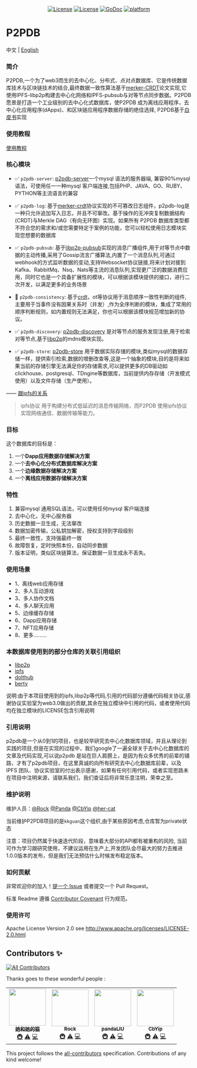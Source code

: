 
<!-- [![standard-readme compliant](https://img.shields.io/badge/readme%20style-standard-brightgreen.svg?style=flat-square)](https://github.com/RichardLitt/standard-readme) -->
<p align="center">
  <a href="https://opensource.org/licenses/Apache-2.0">
        <img src="https://img.shields.io/badge/License-Apache%202.0-blue.svg"
            alt="License"></a>
    <a href="https://github.com/RichardLitt/standard-readme">
        <img src="https://img.shields.io/badge/readme%20style-standard-brightgreen.svg?style=flat-square"
            alt="License"></a>
    <a href="https://godoc.org/github.com/Rock-liyi/p2pdb">
        <img src="https://img.shields.io/badge/godoc-reference-blue.svg"
            alt="GoDoc"></a>
                <a href="https://godoc.org/github.com/Rock-liyi/p2pdb">
        <img src="https://img.shields.io/badge/platform-Win32%20|%20GNU/Linux%20|%20macOS%20|%20FreeBSD%20-gold"
            alt="platform"></a>
</p>

# P2PDB


中文 | [English](./README.md)


### 简介
P2PDB,一个为了web3而生的去中心化、分布式、点对点数据库、它是传统数据库技术与区块链技术的结合,最终数据一致性算法基于[merker-CRDT](https://research.protocol.ai/blog/2019/a-new-lab-for-resilient-networks-research/PL-TechRep-merkleCRDT-v0.1-Dec30.pdf)论文实现,它使用IPFS-libp2p构建去中心化网络和IPFS-pubsub与对等节点同步数据。P2PDB愿景是打造一个工业级别的去中心化式数据库，使P2PDB 成为离线应用程序，去中心化应用程序(dApps)、和区块链应用程序数据存储的绝佳选择, P2PDB基于[白皮书](docs/zh-cn/whitebook.md)实现


### 使用教程
[使用教程](https://rock-liyi.github.io/p2pdb/#/zh-cn/)


### 核心模块

- :white_check_mark: `p2pdb-server`: [p2pdb-server](https://github.com/Rock-liyi/p2pdb-server)一个mysql 语法的服务器端, 兼容90%mysql 语法，可使用任一一种mysql 客户端连接,包括PHP、JAVA、GO、RUBY、PYTHON等主流语言的兼容 

- :white_check_mark: `p2pdb-log`: 基于[merker-crdt](https://research.protocol.ai/blog/2019/a-new-lab-for-resilient-networks-research/PL-TechRep-merkleCRDT-v0.1-Dec30.pdf)协议实现的不可篡改日志组件，p2pdb-log是一种只允许追加写入日志，并且不可窜改。基于操作的无冲突复制数据结构 (CRDT)与Merkle DAG（有向无环图）实现。如果所有 P2PDB 数据库类型都不符合您的需求和/或您需要特定于案例的功能，您可以轻松使用日志模块实现您想要的数据库

- :white_check_mark:  `p2pdb-pubsub`: 基于[libp2p-pubsub](github.com/libp2p/go-libp2p-pubsub)实现的消息广播组件,用于对等节点中数据的主动传播,采用了Gossip流言广播算法,内置了一个消息队列,可通过webhook的方式监听数据的变动,支持Websocket协议链接,将来计划对接到Kafka、RabbitMq、Nsq、Nats等主流的消息队列,实现更广泛的数据消费应用，同时它也是一个具备扩展性的模块，可以根据该模块提供的接口，进行二次开发，以满足更多的业务场景


- :black_square_button:  `p2pdb-consistency`: 基于[crdt](https://github.com/Rock-liyi/p2pdb/blob/main/doc/zh-cn/CRDT%E5%8D%8F%E8%AE%AE.md)，ot等协议用于消息顺序一致性判断的组件,主要用于当事件没有因果关系时（并发）,作为全序判断的模块，集成了常用的顺序判断规则，如内置规则无法满足，你也可以根据该模块规范增加新的协议。


- :white_check_mark:  `p2pdb-discovery`: [p2pdb-discovery](https://github.com/Rock-liyi/p2pdb-discovery) 是对等节点的服务发现注册,用于检索对等节点,基于[libp2p](https://github.com/libp2p/go-libp2p)的mdns模块实现。


- :white_check_mark:  `p2pdb-store`: [p2pdb-store](https://github.com/Rock-liyi/p2pdb-store) 用于数据实际存储的模块,类似mysql的数据存储一样，提供索引检索,数据的增删改查等,这是一个抽象的模块,目的是将来如果当前的存储引擎无法满足你的存储需求,可以提供更多的DB驱动如clickhouse、postgresql、TDngine等数据库，当前提供内存存储（开发模式使用）以及文件存储（生产使用）。


<!-- - :black_square_button:  `p2pdb-cdc`: 基于数据库事务日志Change Data Capture(CDC)技术，作为一种更为优雅和先进的实时数据同步方案，广泛用于增量数据集成中，用于进一步扩展消息的使用方式,内置了一个消息队列,可通过webhook的方式监听数据的变动,支持Websocket协议链接,将来计划对接到Kafka、RabbitMq、Nsq、Nats等主流的消息队列,实现更广泛的数据消费应用，同时它也是一个具备扩展性的模块，可以根据该模块提供的接口，进行二次开发，以满足更多的业务场景。 -->


—— [跟ipfs的关系](https://www.ipfs.io/)    

> ipfs协议 用于构建分布式低延迟的消息传输网络，而P2PDB 使用ipfs协议实现网络通信、数据传输等能力。



### 目标
 这个数据库的目标是：

1. 一个**Dapp应用数据存储解决方案**
2. 一个**去中心化分布式数据库解决方案**
3. 一个**边缘数据存储解决方案**
4. 一个**离线应用数据存储解决方案**


### 特性

1. 兼容mysql 通用SQL语法，可以使用任何mysql 客户端连接
2. 去中心化，无中心服务器
3. 历史数据一旦生成，无法窜改
4. 数据加密传输，公私钥加解密，授权支持到字段级别
5. 最终一致性，支持强最终一致
6. 故障恢复，定时快照本份，自动同步数据
7. 版本证明，类似区块链算法，保证数据一旦生成永不丢失。


### 使用场景
* 1、离线web应用存储
* 2、多人互动游戏
* 3、多人协作文档
* 4、多人聊天应用
* 5、边缘缓存存储
* 6、Dapp应用存储
* 7、NFT应用存储
* 8、更多.........







### 本数据库使用到的部分仓库的关联引用组织

- [libp2p](https://github.com/libp2p) 
- [ipfs](https://github.com/ipfs)
- [dolthub](https://github.com/dolthub)
- [berty](https://github.com/berty/go-ipfs-log)

说明:由于本项目使用到的ipfs,libp2p等代码,引用的代码部分遵循代码相关协议,感谢协议实验室为web3.0做出的贡献,其余在独立模块中引用的代码，或者使用代码均在独立模块的LICENSE包含引用说明


### 引用说明
p2pdb是一个从0到1的项目，也是较早研究去中心化数据库领域，并且从理论到实践的项目,但是在实现的过程中，我们google了一遍全球关于去中心化数据库的文章及代码实现,可以说p2pdb 是站在巨人肩膀上，是因为有众多优秀的前辈的铺路，才有了p2pdb项目，在这里真诚的向所有研究去中心化数据库前辈，以及IPFS 团队、协议实验室的付出表示感谢，如果有任何引用代码，或者实现思路未在项目中注明来源，请联系我们，我们查证后将非常乐意注明，荣幸之至。


### 维护说明

维护人员：[@Rock](https://github.com/Rock-liyi) [@Panda](https://github.com/PandaLIU-1111) [@CbYip](https://github.com/CbYip)  [@her-cat](https://github.com/her-cat)

当前维护P2PDB项目的是`kkguan`这个组织,由于某些原因考虑,仓库暂为private状态

注意：项目仍然属于快速迭代阶段，意味着大部分的API都有被重构的风险, 当前可作为学习跟研究使用，不建议运用在生产上,开发团队会尽最大的努力去推进1.0.0版本的发布，但是我们无法预估什么时候发布稳定版本。

### 如何贡献

非常欢迎你的加入！[提一个 Issue](https://github.com/Rock-liyi/p2pdb/issues) 或者提交一个 Pull Request。

标准 Readme 遵循 [Contributor Covenant](http://contributor-covenant.org/version/1/3/0/) 行为规范。


<!-- 感谢以下参与项目的人： ### 贡献者
<a href="graphs/contributors"><img src="https://opencollective.com/standard-readme/contributors.svg?width=890&button=false" /></a> -->


### 使用许可

Apache License Version 2.0 see http://www.apache.org/licenses/LICENSE-2.0.html


## Contributors ✨
<!-- ALL-CONTRIBUTORS-BADGE:START - Do not remove or modify this section -->
[![All Contributors](https://img.shields.io/badge/all_contributors-2-orange.svg?style=flat-square)](#contributors-)
<!-- ALL-CONTRIBUTORS-BADGE:END -->

Thanks goes to these wonderful people :

<!-- ALL-CONTRIBUTORS-LIST:START - Do not remove or modify this section -->
<!-- prettier-ignore-start -->
<!-- markdownlint-disable -->
<table>
  <tr>
    <td align="center"><a href="https://github.com/her-cat"><img src="https://avatars.githubusercontent.com/u/18332628?v=4?s=100" width="100px;" alt=""/><br /><sub><b>她和她的猫</b></sub></a><br /><a href="#infra-her-cat" title="Infrastructure (Hosting, Build-Tools, etc)">🚇</a> <a href="https://github.com/Rock-liyi/p2pdb/commits?author=her-cat" title="Tests">⚠️</a> <a href="https://github.com/Rock-liyi/p2pdb/commits?author=her-cat" title="Code">💻</a></td>
    <td align="center"><a href="https://github.com/Rock-liyi"><img src="https://avatars.githubusercontent.com/u/35133768?v=4?s=100" width="100px;" alt=""/><br /><sub><b>Rock</b></sub></a><br /><a href="#infra-Rock-liyi" title="Infrastructure (Hosting, Build-Tools, etc)">🚇</a> <a href="https://github.com/Rock-liyi/p2pdb/commits?author=Rock-liyi" title="Tests">⚠️</a> <a href="https://github.com/Rock-liyi/p2pdb/commits?author=Rock-liyi" title="Code">💻</a></td>
    <td align="center"><a href="https://github.com/PandaLIU-1111"><img src="https://avatars.githubusercontent.com/u/26201936?v=4?s=100" width="100px;" alt=""/><br /><sub><b>pandaLIU</b></sub></a><br /><a href="#infra-PandaLIU-1111" title="Infrastructure (Hosting, Build-Tools, etc)">🚇</a> <a href="https://github.com/Rock-liyi/p2pdb/commits?author=PandaLIU-1111" title="Tests">⚠️</a> <a href="https://github.com/Rock-liyi/p2pdb/commits?author=PandaLIU-1111" title="Code">💻</a></td>
    <td align="center"><a href="https://github.com/CbYip"><img src="https://avatars.githubusercontent.com/u/31086265?v=4?s=100" width="100px;" alt=""/><br /><sub><b>CbYip</b></sub></a><br /><a href="#infra-CbYip" title="Infrastructure (Hosting, Build-Tools, etc)">🚇</a> <a href="https://github.com/Rock-liyi/p2pdb/commits?author=CbYip" title="Tests">⚠️</a> <a href="https://github.com/Rock-liyi/p2pdb/commits?author=CbYip" title="Code">💻</a></td>
  </tr>
</table>

<!-- markdownlint-restore -->
<!-- prettier-ignore-end -->

<!-- ALL-CONTRIBUTORS-LIST:END -->

This project follows the [all-contributors](https://github.com/all-contributors/all-contributors) specification. Contributions of any kind welcome!